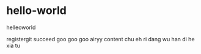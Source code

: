 # hello-world
helleoworld

registergit succeed goo goo goo
airyy content
chu eh ri dang wu
han di he xia tu
